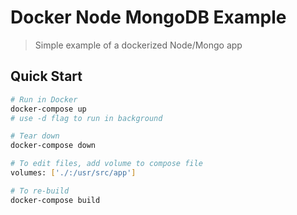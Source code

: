 # Docker Node MongoDB Example

> Simple example of a dockerized Node/Mongo app

## Quick Start

```bash
# Run in Docker
docker-compose up
# use -d flag to run in background

# Tear down
docker-compose down

# To edit files, add volume to compose file
volumes: ['./:/usr/src/app']

# To re-build
docker-compose build
```
